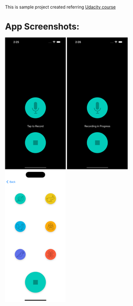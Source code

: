This is sample project created referring [Udacity course](https://www.udacity.com/course/intro-to-ios-app-development-with-swift--ud585)

# App Screenshots:
<img src="./Screenshots/firstScreen.png" alt="firstScreen" width="200"/>
<img src="./Screenshots/firstScreen_recordingStarted.png" alt="firstScreen_recordingStarted" width="200"/>


<img src="./Screenshots/secondScreen.png" alt="secondScreen" width="200"/>